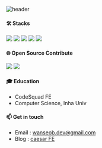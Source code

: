 ![header](https://capsule-render.vercel.app/api?type=waving&color=timeauto&height=180&section=header&text=Caesar%20Front&fontColor=f59e0b&fontSize=60&fontAlign=62&fontAlignY=32&desc=&descSize=25&descAlign=85&descAlignY=50)



#### 🛠️ Stacks
![](https://img.shields.io/badge/JavaScript-F7DF1E?style=for-the-badge&logo=JavaScript&logoColor=white) 
![](https://img.shields.io/badge/TypeScript-007ACC?style=for-the-badge&logo=typescript&logoColor=white)
![](https://img.shields.io/badge/React-20232A?style=for-the-badge&logo=react&logoColor=61DAFB)
![](https://img.shields.io/badge/Next.js-000?logo=nextdotjs&logoColor=fff&style=for-the-badge)
![](https://img.shields.io/badge/Three.js-000?logo=three.js&logoColor=fff&style=for-the-badge)

#### 🌐 Open Source Contribute
![](https://img.shields.io/badge/Drei-000?logo=three.js&logoColor=fff&style=for-the-badge)
![](https://img.shields.io/badge/ESLint-4B32C3?logo=eslint&logoColor=fff&style=for-the-badge)

#### 🎓 Education
- CodeSquad FE
- Computer Science, Inha Univ

#### 📫 Get in touch
- Email : wanseob.dev@gmail.com
- Blog : [caesar FE](https://caesar1030.tistory.com/)





